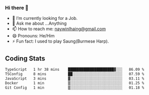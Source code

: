 ### Hi there 👋

- 🔭 I’m currently looking for a Job.
- 💬 Ask me about ...Anything
- 📫 How to reach me: naywinlhaing@gmail.com
- 😄 Pronouns: He/Him
- ⚡ Fun fact: I used to play Saung(Burmese Harp).


## Coding Stats
<!--START_SECTION:waka-->

```txt
TypeScript   1 hr 38 mins    █████████████████████▓░░░   86.09 %
TSConfig     8 mins          ██░░░░░░░░░░░░░░░░░░░░░░░   07.59 %
JavaScript   3 mins          ▓░░░░░░░░░░░░░░░░░░░░░░░░   03.11 %
Docker       1 min           ▒░░░░░░░░░░░░░░░░░░░░░░░░   01.25 %
Git Config   1 min           ▒░░░░░░░░░░░░░░░░░░░░░░░░   01.18 %
```

<!--END_SECTION:waka-->
